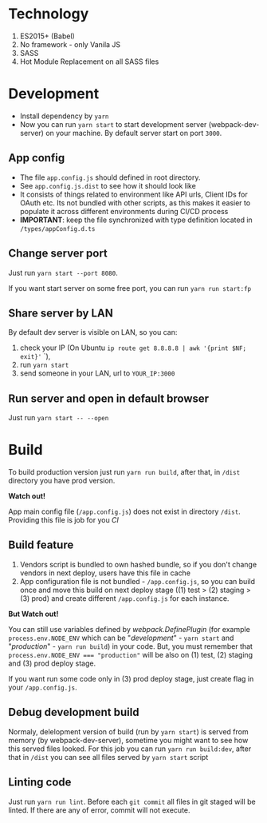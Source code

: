 # Technology 

1. ES2015+ (Babel)
2. No framework - only Vanila JS
3. SASS
4. Hot Module Replacement on all SASS files 

# Development

* Install dependency by `yarn`
* Now you can run `yarn start` to start development server (webpack-dev-server) on your machine.
By default server start on port `3000`.

## App config
* The file `app.config.js` should defined in root directory.
* See `app.config.js.dist` to see how it should look like
* It consists of things related to environment like API urls, Client IDs for OAuth etc. Its not bundled with other scripts, as this makes it easier to populate it across different environments during CI/CD process
* **IMPORTANT**: keep the file synchronized with type definition located in `/types/appConfig.d.ts`

## Change server port 

Just run `yarn start --port 8080`.

If you want start server on some free port, you can run `yarn run start:fp`

## Share server by LAN

By default dev server is visible on LAN, so you can:

1. check your IP (On Ubuntu `ip route get 8.8.8.8 | awk '{print $NF; exit}'`
`),
1. run `yarn start` 
1. send someone in your LAN, url to `YOUR_IP:3000` 

## Run server and open in default browser

Just run `yarn start -- --open`

# Build

To build production version just run `yarn run build`, after that, 
in `/dist` directory you have prod version.

**Watch out!**

App main config file (`/app.config.js`) does not exist in directory `/dist`. 
Providing this file is job for you *CI*

## Build feature

1. Vendors script is bundled to own hashed bundle, so if you don't change vendors in next deploy, 
users have this file in cache 
1. App configuration file is not bundled - `/app.config.js`, so you can build once and move this build 
on next deploy stage ((1) test > (2) staging > (3) prod) and create different `/app.config.js` for each instance.

**But Watch out!**

You can still use variables defined by *webpack.DefinePlugin* 
(for example `process.env.NODE_ENV` which can be "*development*" - `yarn start` and "*production*" - `yarn run build`) 
in your code. But, you must remember that `process.env.NODE_ENV === "production"` will be also on 
(1) test, (2) staging and (3) prod deploy stage.

If you want run some code only in (3) prod deploy stage, just create flag in your `/app.config.js`.

## Debug development build

Normaly, delelopment version of build (run by `yarn start`) is served from memory (by webpack-dev-server), 
sometime you might want to see how this served files looked. For this job you can run `yarn run build:dev`, after that
in `/dist` you can see all files served by `yarn start` script

## Linting code

Just run `yarn run lint`. Before each `git commit` all files in git staged will be linted.
If there are any of error, commit will not execute. 
